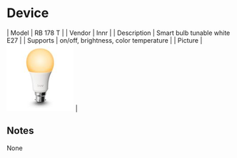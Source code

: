 
# Device

| Model | RB 178 T  |
| Vendor  | Innr  |
| Description | Smart bulb tunable white E27 |
| Supports | on/off, brightness, color temperature |
| Picture | ![../images/devices/RB-178-T.jpg](../images/devices/RB-178-T.jpg) |

## Notes

None
